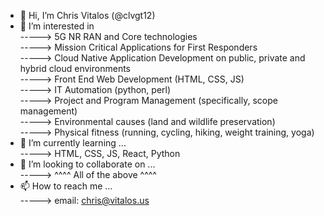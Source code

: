 - 👋 Hi, I’m Chris Vitalos (@clvgt12)
- 👀 I’m interested in <br/>
-----> 5G NR RAN and Core technologies <br/>
-----> Mission Critical Applications for First Responders <br/>
-----> Cloud Native Application Development on public, private and hybrid cloud environments <br/>
-----> Front End Web Development (HTML, CSS, JS) <br/>
-----> IT Automation (python, perl) <br/>
-----> Project and Program Management (specifically, scope management) <br/>
-----> Environmental causes (land and wildlife preservation) <br/>
-----> Physical fitness (running, cycling, hiking, weight training, yoga) <br/>
- 🌱 I’m currently learning ... <br/>
-----> HTML, CSS, JS, React, Python <br/>
- 💞️ I’m looking to collaborate on ... <br/>
-----> ^^^^ All of the above ^^^^ <br/>
- 📫 How to reach me ... <br/>
-----> email: chris@vitalos.us <br/>
<!---
clvgt12/clvgt12 is a ✨ special ✨ repository because its `README.md` (this file) appears on your GitHub profile.
You can click the Preview link to take a look at your changes.
--->
